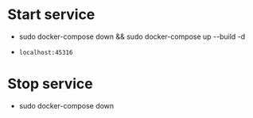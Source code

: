 # Start service

- sudo docker-compose down && sudo docker-compose up --build -d

- `localhost:45316`

# Stop service

- sudo docker-compose down
